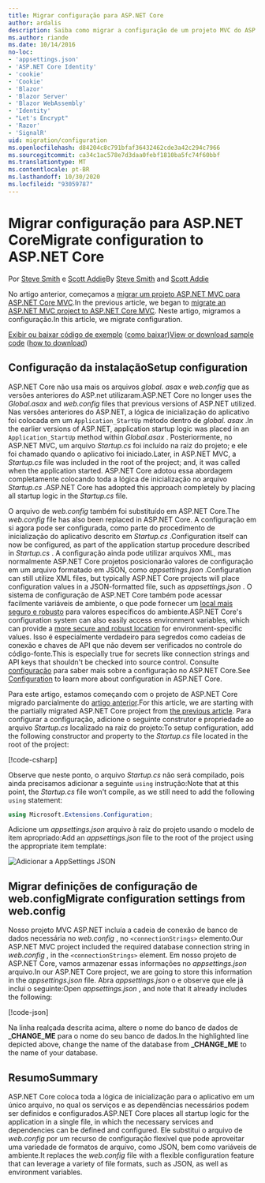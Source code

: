 ```yaml
---
title: Migrar configuração para ASP.NET Core
author: ardalis
description: Saiba como migrar a configuração de um projeto MVC do ASP.NET para um projeto ASP.NET Core MVC.
ms.author: riande
ms.date: 10/14/2016
no-loc:
- 'appsettings.json'
- 'ASP.NET Core Identity'
- 'cookie'
- 'Cookie'
- 'Blazor'
- 'Blazor Server'
- 'Blazor WebAssembly'
- 'Identity'
- "Let's Encrypt"
- 'Razor'
- 'SignalR'
uid: migration/configuration
ms.openlocfilehash: d84204c8c791bfaf36432462cde3a42c294c7966
ms.sourcegitcommit: ca34c1ac578e7d3daa0febf1810ba5fc74f60bbf
ms.translationtype: MT
ms.contentlocale: pt-BR
ms.lasthandoff: 10/30/2020
ms.locfileid: "93059787"
---
```

# <a name="migrate-configuration-to-aspnet-core"></a><span data-ttu-id="0268d-103">Migrar configuração para ASP.NET Core</span><span class="sxs-lookup"><span data-stu-id="0268d-103">Migrate configuration to ASP.NET Core</span></span>

<span data-ttu-id="0268d-104">Por [Steve Smith](https://ardalis.com/) e [Scott Addie](https://scottaddie.com)</span><span class="sxs-lookup"><span data-stu-id="0268d-104">By [Steve Smith](https://ardalis.com/) and [Scott Addie](https://scottaddie.com)</span></span>

<span data-ttu-id="0268d-105">No artigo anterior, começamos a [migrar um projeto ASP.NET MVC para ASP.NET Core MVC](xref:migration/mvc).</span><span class="sxs-lookup"><span data-stu-id="0268d-105">In the previous article, we began to [migrate an ASP.NET MVC project to ASP.NET Core MVC](xref:migration/mvc).</span></span> <span data-ttu-id="0268d-106">Neste artigo, migramos a configuração.</span><span class="sxs-lookup"><span data-stu-id="0268d-106">In this article, we migrate configuration.</span></span>

<span data-ttu-id="0268d-107">[Exibir ou baixar código de exemplo](https://github.com/dotnet/AspNetCore.Docs/tree/master/aspnetcore/migration/configuration/samples) ([como baixar](xref:index#how-to-download-a-sample))</span><span class="sxs-lookup"><span data-stu-id="0268d-107">[View or download sample code](https://github.com/dotnet/AspNetCore.Docs/tree/master/aspnetcore/migration/configuration/samples) ([how to download](xref:index#how-to-download-a-sample))</span></span>

## <a name="setup-configuration"></a><span data-ttu-id="0268d-108">Configuração da instalação</span><span class="sxs-lookup"><span data-stu-id="0268d-108">Setup configuration</span></span>

<span data-ttu-id="0268d-109">ASP.NET Core não usa mais os arquivos *global. asax* e *web.config* que as versões anteriores do ASP.net utilizaram.</span><span class="sxs-lookup"><span data-stu-id="0268d-109">ASP.NET Core no longer uses the *Global.asax* and *web.config* files that previous versions of ASP.NET utilized.</span></span> <span data-ttu-id="0268d-110">Nas versões anteriores do ASP.NET, a lógica de inicialização do aplicativo foi colocada em um `Application_StartUp` método dentro de *global. asax* .</span><span class="sxs-lookup"><span data-stu-id="0268d-110">In the earlier versions of ASP.NET, application startup logic was placed in an `Application_StartUp` method within *Global.asax* .</span></span> <span data-ttu-id="0268d-111">Posteriormente, no ASP.NET MVC, um arquivo *Startup.cs* foi incluído na raiz do projeto; e ele foi chamado quando o aplicativo foi iniciado.</span><span class="sxs-lookup"><span data-stu-id="0268d-111">Later, in ASP.NET MVC, a *Startup.cs* file was included in the root of the project; and, it was called when the application started.</span></span> <span data-ttu-id="0268d-112">ASP.NET Core adotou essa abordagem completamente colocando toda a lógica de inicialização no arquivo *Startup.cs* .</span><span class="sxs-lookup"><span data-stu-id="0268d-112">ASP.NET Core has adopted this approach completely by placing all startup logic in the *Startup.cs* file.</span></span>

<span data-ttu-id="0268d-113">O arquivo de *web.config* também foi substituído em ASP.NET Core.</span><span class="sxs-lookup"><span data-stu-id="0268d-113">The *web.config* file has also been replaced in ASP.NET Core.</span></span> <span data-ttu-id="0268d-114">A configuração em si agora pode ser configurada, como parte do procedimento de inicialização do aplicativo descrito em *Startup.cs* .</span><span class="sxs-lookup"><span data-stu-id="0268d-114">Configuration itself can now be configured, as part of the application startup procedure described in *Startup.cs* .</span></span> <span data-ttu-id="0268d-115">A configuração ainda pode utilizar arquivos XML, mas normalmente ASP.NET Core projetos posicionarão valores de configuração em um arquivo formatado em JSON, como *appsettings.json* .</span><span class="sxs-lookup"><span data-stu-id="0268d-115">Configuration can still utilize XML files, but typically ASP.NET Core projects will place configuration values in a JSON-formatted file, such as *appsettings.json* .</span></span> <span data-ttu-id="0268d-116">O sistema de configuração de ASP.NET Core também pode acessar facilmente variáveis de ambiente, o que pode fornecer um [local mais seguro e robusto](xref:security/app-secrets) para valores específicos do ambiente.</span><span class="sxs-lookup"><span data-stu-id="0268d-116">ASP.NET Core's configuration system can also easily access environment variables, which can provide a [more secure and robust location](xref:security/app-secrets) for environment-specific values.</span></span> <span data-ttu-id="0268d-117">Isso é especialmente verdadeiro para segredos como cadeias de conexão e chaves de API que não devem ser verificados no controle do código-fonte.</span><span class="sxs-lookup"><span data-stu-id="0268d-117">This is especially true for secrets like connection strings and API keys that shouldn't be checked into source control.</span></span> <span data-ttu-id="0268d-118">Consulte [configuração](xref:fundamentals/configuration/index) para saber mais sobre a configuração no ASP.NET Core.</span><span class="sxs-lookup"><span data-stu-id="0268d-118">See [Configuration](xref:fundamentals/configuration/index) to learn more about configuration in ASP.NET Core.</span></span>

<span data-ttu-id="0268d-119">Para este artigo, estamos começando com o projeto de ASP.NET Core migrado parcialmente do [artigo anterior](xref:migration/mvc).</span><span class="sxs-lookup"><span data-stu-id="0268d-119">For this article, we are starting with the partially migrated ASP.NET Core project from [the previous article](xref:migration/mvc).</span></span> <span data-ttu-id="0268d-120">Para configurar a configuração, adicione o seguinte construtor e propriedade ao arquivo *Startup.cs* localizado na raiz do projeto:</span><span class="sxs-lookup"><span data-stu-id="0268d-120">To setup configuration, add the following constructor and property to the *Startup.cs* file located in the root of the project:</span></span>

[!code-csharp[](configuration/samples/WebApp1/src/WebApp1/Startup.cs?range=11-16)]

<span data-ttu-id="0268d-121">Observe que neste ponto, o arquivo *Startup.cs* não será compilado, pois ainda precisamos adicionar a seguinte `using` instrução:</span><span class="sxs-lookup"><span data-stu-id="0268d-121">Note that at this point, the *Startup.cs* file won't compile, as we still need to add the following `using` statement:</span></span>

```csharp
using Microsoft.Extensions.Configuration;
```

<span data-ttu-id="0268d-122">Adicione um *appsettings.json* arquivo à raiz do projeto usando o modelo de item apropriado:</span><span class="sxs-lookup"><span data-stu-id="0268d-122">Add an *appsettings.json* file to the root of the project using the appropriate item template:</span></span>

![Adicionar a AppSettings JSON](configuration/_static/add-appsettings-json.png)

## <a name="migrate-configuration-settings-from-webconfig"></a><span data-ttu-id="0268d-124">Migrar definições de configuração de web.config</span><span class="sxs-lookup"><span data-stu-id="0268d-124">Migrate configuration settings from web.config</span></span>

<span data-ttu-id="0268d-125">Nosso projeto MVC ASP.NET incluía a cadeia de conexão de banco de dados necessária no *web.config* , no `<connectionStrings>` elemento.</span><span class="sxs-lookup"><span data-stu-id="0268d-125">Our ASP.NET MVC project included the required database connection string in *web.config* , in the `<connectionStrings>` element.</span></span> <span data-ttu-id="0268d-126">Em nosso projeto de ASP.NET Core, vamos armazenar essas informações no *appsettings.json* arquivo.</span><span class="sxs-lookup"><span data-stu-id="0268d-126">In our ASP.NET Core project, we are going to store this information in the *appsettings.json* file.</span></span> <span data-ttu-id="0268d-127">Abra *appsettings.json* o e observe que ele já inclui o seguinte:</span><span class="sxs-lookup"><span data-stu-id="0268d-127">Open *appsettings.json* , and note that it already includes the following:</span></span>

[!code-json[](../migration/configuration/samples/WebApp1/src/WebApp1/appsettings.json?highlight=4)]

<span data-ttu-id="0268d-128">Na linha realçada descrita acima, altere o nome do banco de dados de **_CHANGE_ME** para o nome do seu banco de dados.</span><span class="sxs-lookup"><span data-stu-id="0268d-128">In the highlighted line depicted above, change the name of the database from **_CHANGE_ME** to the name of your database.</span></span>

## <a name="summary"></a><span data-ttu-id="0268d-129">Resumo</span><span class="sxs-lookup"><span data-stu-id="0268d-129">Summary</span></span>

<span data-ttu-id="0268d-130">ASP.NET Core coloca toda a lógica de inicialização para o aplicativo em um único arquivo, no qual os serviços e as dependências necessários podem ser definidos e configurados.</span><span class="sxs-lookup"><span data-stu-id="0268d-130">ASP.NET Core places all startup logic for the application in a single file, in which the necessary services and dependencies can be defined and configured.</span></span> <span data-ttu-id="0268d-131">Ele substitui o arquivo de *web.config* por um recurso de configuração flexível que pode aproveitar uma variedade de formatos de arquivo, como JSON, bem como variáveis de ambiente.</span><span class="sxs-lookup"><span data-stu-id="0268d-131">It replaces the *web.config* file with a flexible configuration feature that can leverage a variety of file formats, such as JSON, as well as environment variables.</span></span>
